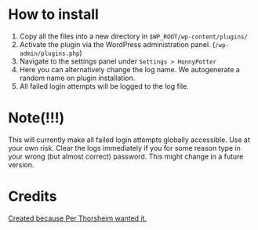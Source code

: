 # How to install

1. Copy all the files into a new directory in ``$WP_ROOT/wp-content/plugins/``
2. Activate the plugin via the WordPress administration panel. (``/wp-admin/plugins.php``)
3. Navigate to the settings panel under ``Settings > HonnyPotter``
4. Here you can alternatively change the log name. We autogenerate a random name on plugin installation.
5. All failed login attempts will be logged to the log file.

# Note(!!!)

This will currently make all failed login attempts globally accessible. Use at your own risk. Clear the logs immediately if you for some reason type in your wrong (but almost correct) password. This might change in a future version.

# Credits

[Created because Per Thorsheim wanted it.](https://twitter.com/thorsheim/status/656828775850725376)
